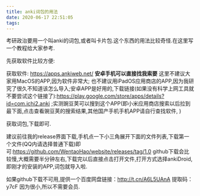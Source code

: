 ```yaml
---
title: anki词包的用法
date: 2020-06-17 22:51:05
tags:
---
```


考研政治要用一个叫anki的词包,或者叫卡片包.这个东西的用法比较奇怪.在这里写一个教程给大家参考.

先获取软件比较方便:

获取软件: https://apps.ankiweb.net/  **安卓手机可以直接找我索要** 这里不建议大家用MacOS的APP,因为软件非常大; 也不建议用iPadOS应用商店的APP,因为我研究了很久不知道该怎么导入;安卓APP是好用的,下载链接(如果没有科学上网工具就不要尝试这个链接了):https://play.google.com/store/apps/details?id=com.ichi2.anki ;实测豌豆荚可以搜到这个APP(即小米应用商店搜索以后拉到最下面,点击查看豌豆荚的搜索结果,其他国产手机手机APP请自行查找软件, )

获取词包,下载即可.

建议前往我的release界面下载,手机点一下小三角展开下面的文件列表,下载第一个文件(QQ内请选择普通下载)即可:https://github.com/WentaoHao/website/releases/tag/1.0 github下载会比较慢,大概需要半分钟左右,下载完以后直接点击打开文件,打开方式选择ankiDroid,即刚才的安装的APP,词包就导入啦.

如果github下载不可用,提供一个百度网盘链接：http://t.cn/A6L5UAnA 提取码：y7cF  因为很小,所以不需要会员.
